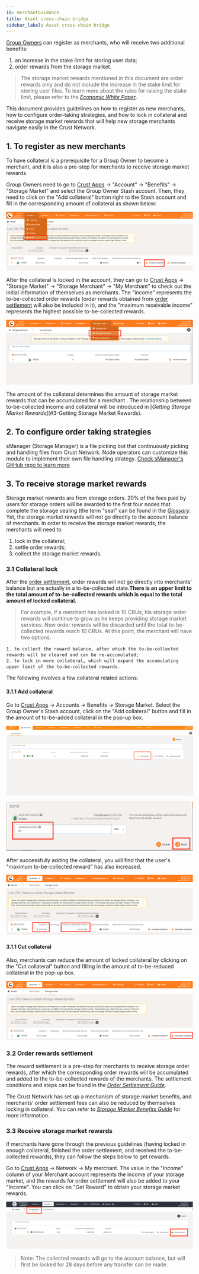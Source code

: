 ```yaml
---
id: merchantGuidance
title: Asset cross-chain bridge
sidebar_label: Asset cross-chain bridge
---
```


[Group Owners](ownerNode.md) can register as merchants, who will receive two additional benefits:

1. an increase in the stake limit for storing user data;
2. order rewards from the storage market.

> The storage market rewards mentioned in this document are order rewards only and do not include the increase in the stake limit for storing user files. To learn more about the rules for raising the stake limit, please refer to the [*Economic White Paper*](https://crust-data.oss-cn-shanghai.aliyuncs.com/crust-home/whitepapers/ecowhitepaper_en.pdf).

This document provides guidelines on how to register as new merchants, how to configure order-taking strategies, and how to lock in collateral and receive storage market rewards that will help new storage merchants navigate easily in the Crust Network.

## 1. To register as new merchants

To have collateral is a prerequisite for a Group Owner to become a merchant, and it is also a pre-step for merchants to receive storage market rewards.

Group Owners need to go to [Crust Apps](https://apps.crust.network) -> "Account" -> "Benefits" -> "Storage Market" and select the Group Owner Stash account. Then, they need to click on the "Add collateral" button right to the Stash account and fill in the corresponding amount of collateral as shown below:

![initialCollateral](assets/merchant/initialCollateral.png)

After the collateral is locked in the account, they can go to [Crust Apps](https://apps.crust.network) -> "Storage Market" -> "Storage Merchant" -> "My Merchant" to check out the initial information of themselves as merchants. The "income" represents the to-be-collected order rewards (order rewards obtained from [order settlement](orderSettlement.md) will also be included in it), and the "maximum receivable income" represents the highest possible to-be-collected rewards.

![merchantPage](assets/merchant/merchantPage.png)

The amount of the collateral determines the amount of storage market rewards that can be accumulated for a merchant . The relationship between to-be-collected income and collateral will be introduced in [*Getting Storage Market Rewards*](#3-Getting Storage Market Rewards).

## 2. **To configure order taking strategies**

sManager (Storage Manager) is a file picking bot that continuously picking and handling files from Crust Network. Node operators can customize this module to implement their own file handling strategy. [Check sManager's GitHub repo to learn more](https://github.com/crustio/crust-smanager#readme)

## 3. **To receive storage market rewards**

Storage market rewards are from storage orders. 20% of the fees paid by users for storage orders will be awarded to the first four nodes that complete the storage sealing (the term "seal" can be found in the [*Glossary*](glossary.md). Yet, the storage market rewards will not go directly to the account balance of merchants. In order to receive the storage market rewards, the merchants will need to

1. lock in the collateral;
2. settle order rewards;
3. collect the storage market rewards.

### 3.1 **Collateral lock**

After the [order settlement](orderSettlement.md), order rewards will not go directly into merchants' balance but are actually in a to-be-collected state.**There is an upper limit to the total amount of to-be-collected rewards which is equal to the total amount of locked collateral.**

> For example, if a merchant has locked in 10 CRUs, his storage order rewards will continue to grow as he keeps providing storage market services. New order rewards will be discarded until the total to-be-collected rewards reach 10 CRUs. At this point, the merchant will have two options.

    1. to collect the reward balance, after which the to-be-collected rewards will be cleared and can be re-accumulated;
    2. to lock in more collateral, which will expand the accumulating upper limit of the to-be-collected rewards.

The following involves a few collateral related actions:

#### 3.1.1 **Add collateral**

Go to [Crust Apps](https://apps.crust.network) -> Accounts -> Benefits -> Storage Market. Select the Group Owner's Stash account, click on the "Add collateral" button and fill in the amount of to-be-added collateral in the pop-up box.

![addCollateral](assets/merchant/addCollateral.png)

![inputAddAmount](assets/merchant/inputAddAmount.png)

After successfully adding the collateral, you will find that the user's "maximum to-be-collected reward" has also increased.

![addedCollateral](assets/merchant/addedCollateral.png)

#### 3.1.1 **Cut collateral**

Also, merchants can reduce the amount of locked collateral by clicking on the "Cut collateral" button and filling in the amount of to-be-reduced collateral in the pop-up box.

![cutCollateral](assets/merchant/cutCollateral.png)

### 3.2 **Order rewards settlement**

The reward settlement is a pre-step for merchants to receive storage order rewards, after which the corresponding order rewards will be accumulated and added to the to-be-collected rewards of the merchants. The settlement conditions and steps can be found in the [*Order Settlement Guide*](orderSettlement.md).

The Crust Network has set up a mechanism of storage market benefits, and merchants’ order settlement fees can also be reduced by themselves locking in collateral. You can refer to [*Storage Market Benefits Guide*](marketBenefits.md) for more information.

### 3.3 **Receive storage market rewards**

If merchants have gone through the previous guidelines (having locked in enough collateral, finished the order settlement, and received the to-be-collected rewards), they can follow the steps below to get rewards.

Go to [Crust Apps](apps.crust.network) -> Network -> My merchant. The value in the "Income" column of your Merchant account represents the income of your storage market, and the rewards for order settlement will also be added to your "Income". You can click on "Get Reward" to obtain your storage market rewards.

![getReward](assets/merchant/getReward.png)

>Note: The collected rewards will go to the account balance, but will first be locked for 28 days before any transfer can be made.
